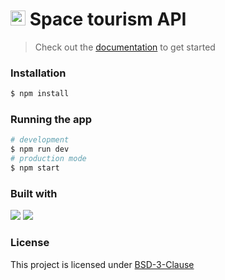 <h1>
  <img style="width:24px" src="https://imgur.com/sRF5DAr.png" alt="Space tourism logo" />
  Space tourism API
</h1>

> Check out the [documentation](https://space-tourism-api.fly.dev) to get started

### Installation

```bash
$ npm install
```

### Running the app

```bash
# development
$ npm run dev
# production mode
$ npm start
```

### Built with

[![](https://img.shields.io/badge/-Express-353535?style=for-the-badge&logo=express&logoColor=white)](https://expressjs.com/)
[![](https://img.shields.io/badge/-SQLite-0c92cc?style=for-the-badge&logo=sqlite&logoColor=white)](https://www.sqlite.org/index.html)

### License

This project is licensed under [BSD-3-Clause](/LICENSE)
